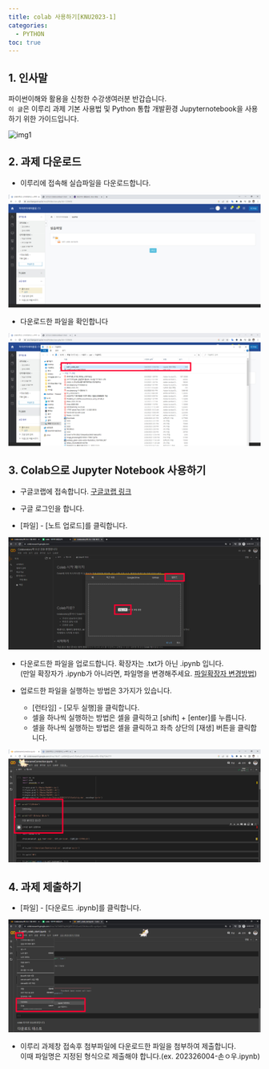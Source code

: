 ```yaml
---
title: colab 사용하기[KNU2023-1]
categories:
  - PYTHON
toc: true
---
```


## 1. 인사말

파이썬이해와 활용을 신청한 수강생여러분 반갑습니다.<br> 
`이 글`은 이루리 과제 기본 사용법 및 Python 통합 개발환경 Jupyternotebook을 사용하기 위한 가이드입니다.

![img1](https://i2-prod.mirror.co.uk/incoming/article5351455.ece/ALTERNATES/s1200d/PAY-This-eagle-has-a-bad-hair-day.jpg)

## 2. 과제 다운로드

- 이루리에 접속해 실습파일을 다운로드합니다.

![1](/assets/img/colab-1.jpg)

- 다운로드한 파일을 확인합니다

![2](/assets/img/colab-1-1.jpg)

## 3. Colab으로 Jupyter Notebook 사용하기

- 구글코랩에 접속합니다. [구글코랩 링크](https://colab.research.google.com/notebooks/intro.ipynb#recent=true)

- 구글 로그인을 합니다.

- [파일] - [노트 업로드]를 클릭합니다.

![3](/assets/img/colab-5.jpg)

- 다운로드한 파일을 업로드합니다. 확장자는 .txt가 아닌 .ipynb 입니다.<br>
(만일 확장자가 .ipynb가 아니라면, 파일명을 변경해주세요. [파일확장자 변경방법](https://www.youtube.com/watch?v=52noyj4-H4w))

- 업로드한 파일을 실행하는 방법은 3가지가 있습니다.
   - [런타임] - [모두 실행]을 클릭합니다.
   - 셀을 하나씩 실행하는 방법은 셀을 클릭하고 [shift] + [enter]를 누릅니다.
   - 셀을 하나씩 실행하는 방법은 셀을 클릭하고 좌측 상단의 [재생] 버튼을 클릭합니다.

![4](/assets/img/colab-8.jpg)

## 4. 과제 제출하기

- [파일] - [다운로드 .ipynb]를 클릭합니다.

![5](/assets/img/colab-7.jpg)

- 이루리 과제창 접속후 첨부파일에 다운로드한 파일을 첨부하여 제출합니다.<br> 
   이때 파일명은 지정된 형식으로 제출해야 합니다.(ex. 202326004-손ㅇ우.ipynb)
